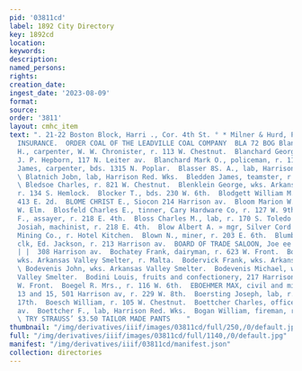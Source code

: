 ```yaml
---
pid: '03811cd'
label: 1892 City Directory
key: 1892cd
location: 
keywords: 
description: 
named_persons: 
rights: 
creation_date: 
ingest_date: '2023-08-09'
format: 
source: 
order: '3811'
layout: cmhc_item
text: ". 21-22 Boston Block, Harri ., Cor. 4th St. ° * Milner & Hurd, PLATE GLAS;
  INSURANCE.  ORDER COAL OF THE LEADVILLE COAL COMPANY  BLA 72 BOG Blanchard Charles
  H., carpenter, W. W. Chronister, r. 113 W. Chestnut.  Blanchard George H., wks.
  J. P. Hepborn, 117 N. Leiter av.  Blanchard Mark O., policeman, r. 119 W. 3d.  Blanton
  James, carpenter, bds. 1315 N. Poplar.  Blasser 8S. A., lab, Harrison Red. Wks.
  \ Blatnich Jobn, lab, Harrison Red. Wks.  Bledden James, teamster, r. 402 E. 8th.
  \ Bledsoe Charles, r. 821 W. Chestnut.  Blenklein George, wks. Arkansas Valley Smelter,
  r. 134 S. Hemlock.  Blocker T., bds. 230 W. 6th.  Blodgett William M., miner, r.
  413 E. 2d.  BLOME CHRIST E., Siocon 214 Harrison av.  Bloom Marion W. Mrs., r. 512
  W. Elm.  Blosfeld Charles E., tinner, Cary Hardware Co, r. 127 W. 9th.  Bloss Alva
  F., assayer, r. 218 E. 4th.  Bloss Charles M., lab, r. 170 S. Toledo av.  Bloss
  Josiah, machinist, r. 218 E. 4th.  Blow Albert A. » mgr, Silver Cord Combination
  Mining Co., r. Hotel Kitchen.  Blown N., miner, r. 203 E. 6th.  Blumberg” Samuel,
  clk, Ed. Jackson, r. 213 Harrison av.  BOARD OF TRADE SALOON, Joe ee & Co., propra.,
  | |  308 Harrison av.  Bochatey Frank, dairyman, r. 623 W. Front.  Bochatey Louis,
  wks. Arkansas Valley Smelter, r. Malta.  Bodervick Frank, wks. Arkansas Valley Smelter.
  \ Bodevenis John, wks. Arkansas Valley Smelter.  Bodevenis Michael, wks. Arkansas
  Valley Smelter.  Bodini Louis, fruits and confectionery, 217 Harrison av, r. 120
  W. Front.  Boegel R. Mrs., r. 116 W. 6th.  EBOEHMER MAX, civil and mining engineer,
  13 and 15, 501 Harrison av, r. 229 W. 8th.  Boersting Joseph, lab, r. Poplar, nr.
  17th.  Boesch William, r. 105 W. Chestnut.  Boettcher Charles, office, 805 Harrison
  av.  Boettcher F., lab, Harrison Red. Wks.  Bogan William, fireman, r. 4238 W. 2d.
  \ TRY STRAUSS’ $3.50 TAILOR MADE PANTS    "
thumbnail: "/img/derivatives/iiif/images/03811cd/full/250,/0/default.jpg"
full: "/img/derivatives/iiif/images/03811cd/full/1140,/0/default.jpg"
manifest: "/img/derivatives/iiif/03811cd/manifest.json"
collection: directories
---
```

